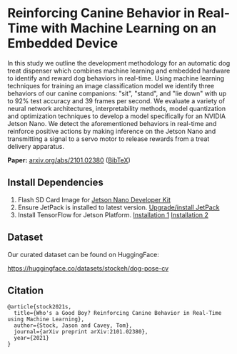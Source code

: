 # Reinforcing Canine Behavior in Real-Time with Machine Learning on an Embedded Device

In this study we outline the development methodology for an automatic dog treat dispenser which combines machine learning and embedded hardware to identify and reward dog behaviors in real-time. Using machine learning techniques for training an image classification model we identify three behaviors of our canine companions: "sit", "stand", and "lie down" with up to 92% test accuracy and 39 frames per second. We evaluate a variety of neural network architectures, interpretability methods, model quantization and optimization techniques to develop a model specifically for an NVIDIA Jetson Nano. We detect the aforementioned behaviors in real-time and reinforce positive actions by making inference on the Jetson Nano and transmitting a signal to a servo motor to release rewards from a treat delivery apparatus.

**Paper:** [arxiv.org/abs/2101.02380](https://arxiv.org/abs/2101.02380) ([BibTeX](#citation))

## Install Dependencies
1. Flash SD Card Image for [Jetson Nano Developer Kit](https://developer.nvidia.com/embedded/jetpack)
2. Ensure JetPack is installed to latest version. [Upgrade/install JetPack](https://docs.nvidia.com/jetson/jetpack/install-jetpack/index.html)
3. Install TensorFlow for Jetson Platform. [Installation 1](https://docs.nvidia.com/deeplearning/frameworks/install-tf-jetson-platform/index.html) [Installation 2](https://forums.developer.nvidia.com/t/official-tensorflow-for-jetson-nano/71770)

## Dataset

Our curated dataset can be found on HuggingFace:

https://huggingface.co/datasets/stockeh/dog-pose-cv

## Citation
```
@article{stock2021s,
  title={Who's a Good Boy? Reinforcing Canine Behavior in Real-Time using Machine Learning},
  author={Stock, Jason and Cavey, Tom},
  journal={arXiv preprint arXiv:2101.02380},
  year={2021}
}
```
